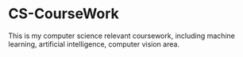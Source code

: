 # CS-CourseWork
This is my computer science relevant coursework, including machine learning, artificial intelligence, computer vision area.
